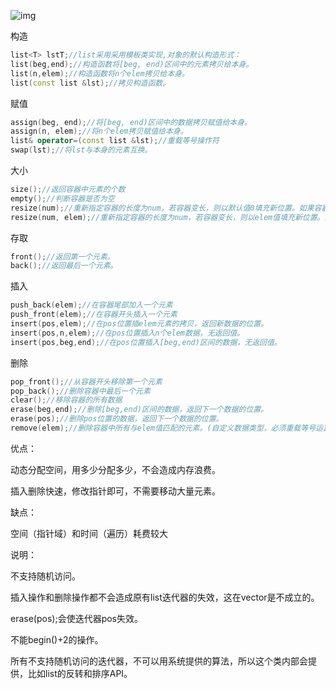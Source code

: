 ![img](https://img-blog.csdnimg.cn/20200612154313732.png?x-oss-process=image/watermark,type_ZmFuZ3poZW5naGVpdGk,shadow_10,text_aHR0cHM6Ly9ibG9nLmNzZG4ubmV0L3dlaXhpbl80MTk2OTY5MA==,size_16,color_FFFFFF,t_70)

构造

```c++
list<T> lstT;//list采用采用模板类实现,对象的默认构造形式：
list(beg,end);//构造函数将[beg, end)区间中的元素拷贝给本身。
list(n,elem);//构造函数将n个elem拷贝给本身。
list(const list &lst);//拷贝构造函数。
```

赋值

```c++
assign(beg, end);//将[beg, end)区间中的数据拷贝赋值给本身。
assign(n, elem);//将n个elem拷贝赋值给本身。
list& operator=(const list &lst);//重载等号操作符
swap(lst);//将lst与本身的元素互换。
```

大小

```c++
size();//返回容器中元素的个数
empty();//判断容器是否为空
resize(num);//重新指定容器的长度为num，若容器变长，则以默认值0填充新位置。如果容器变短，则末尾超出容器长度的元素被删除。
resize(num, elem);//重新指定容器的长度为num，若容器变长，则以elem值填充新位置。如果容器变短，则末尾超出容器长度的元素被删除。
```

存取

```c++
front();//返回第一个元素。
back();//返回最后一个元素。
```

插入

```c++
push_back(elem);//在容器尾部加入一个元素
push_front(elem);//在容器开头插入一个元素
insert(pos,elem);//在pos位置插elem元素的拷贝，返回新数据的位置。
insert(pos,n,elem);//在pos位置插入n个elem数据，无返回值。
insert(pos,beg,end);//在pos位置插入[beg,end)区间的数据，无返回值。
```

删除

```c++
pop_front();//从容器开头移除第一个元素
pop_back();//删除容器中最后一个元素
clear();//移除容器的所有数据
erase(beg,end);//删除[beg,end)区间的数据，返回下一个数据的位置。
erase(pos);//删除pos位置的数据，返回下一个数据的位置。
remove(elem);//删除容器中所有与elem值匹配的元素。(自定义数据类型，必须重载等号运算符)
```

优点：

动态分配空间，用多少分配多少，不会造成内存浪费。

插入删除快速，修改指针即可，不需要移动大量元素。

缺点：

空间（指针域）和时间（遍历）耗费较大

说明：

不支持随机访问。

插入操作和删除操作都不会造成原有list迭代器的失效，这在vector是不成立的。

erase(pos);会使迭代器pos失效。

不能begin()+2的操作。

所有不支持随机访问的迭代器，不可以用系统提供的算法，所以这个类内部会提供，比如list的反转和排序API。